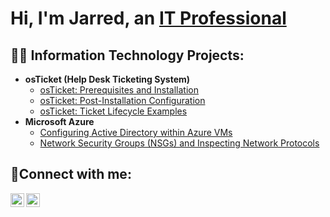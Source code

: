 <h1>Hi, I'm Jarred, an <a href="https://linkedin.com/in/jarred-salubi-72324889">IT Professional</a></h1>

<h2>👨‍💻 Information Technology Projects:</h2>

- <b>osTicket (Help Desk Ticketing System)</b>
  - [osTicket: Prerequisites and Installation](https://github.com/jarredaksalubi/osticket-prereqs)
  - [osTicket: Post-Installation Configuration](https://github.com/jarredaksalubi/post-install-config)
  - [osTicket: Ticket Lifecycle Examples](https://github.com/jarredaksalubi/ticket-lifecycle)
- <b>Microsoft Azure</b>
  - [Configuring Active Directory within Azure VMs](https://github.com/jarredaksalubi/configure-ad)
  - [Network Security Groups (NSGs) and Inspecting Network Protocols](https://github.com/jarredaksalubi/azure-network-protocols)

<h2>🤳Connect with me:</h2>


[<img align="left" alt="Jarred | LinkedIn" width="22px" src="https://cdn.jsdelivr.net/npm/simple-icons@v3/icons/linkedin.svg" />][linkedin]
[<img align="left" alt="Jarred | Instagram" width="22px" src="https://cdn.jsdelivr.net/npm/simple-icons@v3/icons/instagram.svg" />][instagram]


[instagram]: https://www.instagram.com/jarredsalubi
[linkedin]: https://linkedin.com/in/jarred-salubi
